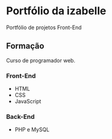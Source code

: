 # Portfólio da izabelle
Portfólio de projetos Front-End

## Formação
Curso de programador web.

### Front-End
- HTML
- CSS 
- JavaScript

### Back-End
- PHP e MySQL
